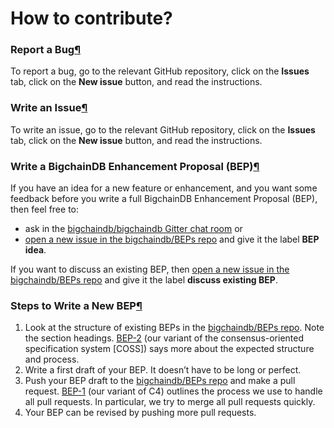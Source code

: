 # How to contribute?

### Report a Bug[¶](broken-reference)

To report a bug, go to the relevant GitHub repository, click on the **Issues** tab, click on the **New issue** button, and read the instructions.

### Write an Issue[¶](broken-reference)

To write an issue, go to the relevant GitHub repository, click on the **Issues** tab, click on the **New issue** button, and read the instructions.

### Write a BigchainDB Enhancement Proposal (BEP)[¶](broken-reference)

If you have an idea for a new feature or enhancement, and you want some feedback before you write a full BigchainDB Enhancement Proposal (BEP), then feel free to:

* ask in the [bigchaindb/bigchaindb Gitter chat room](https://gitter.im/bigchaindb/bigchaindb) or
* [open a new issue in the bigchaindb/BEPs repo](https://github.com/bigchaindb/BEPs/issues/new) and give it the label **BEP idea**.

If you want to discuss an existing BEP, then [open a new issue in the bigchaindb/BEPs repo](https://github.com/bigchaindb/BEPs/issues/new) and give it the label **discuss existing BEP**.

### Steps to Write a New BEP[¶](broken-reference)

1. Look at the structure of existing BEPs in the [bigchaindb/BEPs repo](https://github.com/bigchaindb/BEPs). Note the section headings. [BEP-2](https://github.com/bigchaindb/BEPs/tree/master/2) (our variant of the consensus-oriented specification system \[COSS]) says more about the expected structure and process.
2. Write a first draft of your BEP. It doesn’t have to be long or perfect.
3. Push your BEP draft to the [bigchaindb/BEPs repo](https://github.com/bigchaindb/BEPs) and make a pull request. [BEP-1](https://github.com/bigchaindb/BEPs/tree/master/1) (our variant of C4) outlines the process we use to handle all pull requests. In particular, we try to merge all pull requests quickly.
4. Your BEP can be revised by pushing more pull requests.
